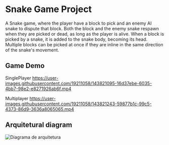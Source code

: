 # Snake Game Project
A Snake game, where the player have a block to pick and an enemy AI snake to dispute that block. Both the block and the enemy snake respawn when they are picked or dead, as long as the player is alive.
When a block is picked by a snake, it is added to the snake body, becoming its head. Multiple blocks can be picked at once if they are inline in the same direction of the snake's movement.

Game Demo
-----
SinglePlayer
https://user-images.githubusercontent.com/19211058/143821095-16d37ebe-6035-4bb7-98e2-e8271926ab6f.mp4


Multiplayer
https://user-images.githubusercontent.com/19211058/143821243-59877b1c-99c5-4373-86d9-3636a8065065.mp4

Arquitetural diagram
-----
![Diagrama de arquitetura](https://user-images.githubusercontent.com/19211058/143820193-00c38b45-cd49-4c15-9f4b-57ada99735ac.png)
